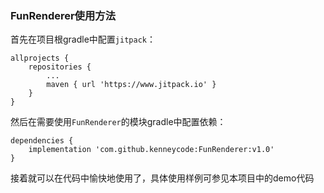### FunRenderer使用方法

首先在项目根gradle中配置`jitpack`：

```
allprojects {
    repositories {
        ...
        maven { url 'https://www.jitpack.io' }
    }
}
```

然后在需要使用`FunRenderer`的模块gradle中配置依赖：

```
dependencies {
	implementation 'com.github.kenneycode:FunRenderer:v1.0'
}
```

接着就可以在代码中愉快地使用了，具体使用样例可参见本项目中的demo代码